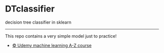 # DTclassifier
decision tree classifier in sklearn

-----------------------------------------------------------------------------------------------
This repo contains a very simple model just to practice!
* [© Udemy machine learning A-Z course](https://www.udemy.com/course/machinelearning/) 
